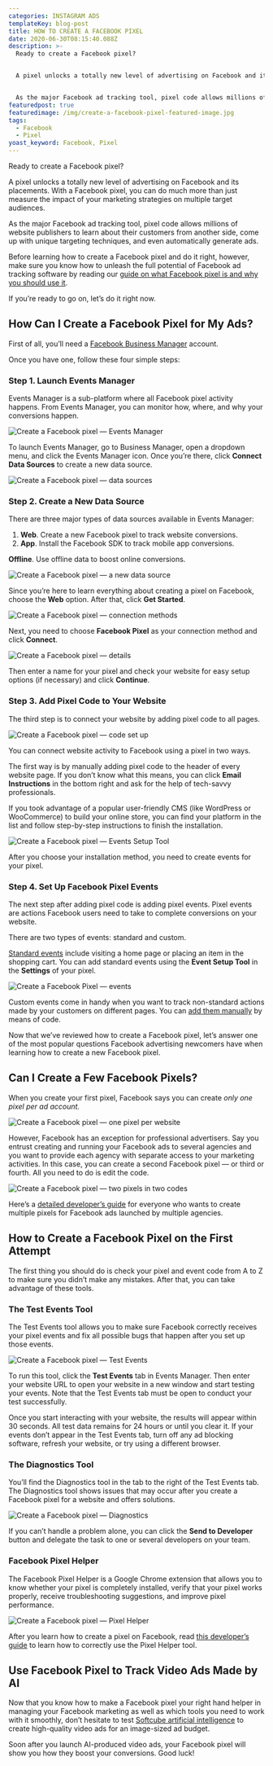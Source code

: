 ```yaml
---
categories: INSTAGRAM ADS
templateKey: blog-post
title: HOW TO CREATE A FACEBOOK PIXEL
date: 2020-06-30T08:15:40.088Z
description: >-
  Ready to create a Facebook pixel?


  A pixel unlocks a totally new level of advertising on Facebook and its placements. With a Facebook pixel, you can do much more than just measure the impact of your marketing strategies on multiple target audiences.


  As the major Facebook ad tracking tool, pixel code allows millions of website publishers to learn about their customers from another side, come up with unique targeting techniques, and even automatically generate ads.
featuredpost: true
featuredimage: /img/create-a-facebook-pixel-featured-image.jpg
tags:
  - Facebook
  - Pixel
yoast_keyword: Facebook, Pixel
---
```

<!--StartFragment-->

Ready to create a Facebook pixel?

A pixel unlocks a totally new level of advertising on Facebook and its placements. With a Facebook pixel, you can do much more than just measure the impact of your marketing strategies on multiple target audiences.

As the major Facebook ad tracking tool, pixel code allows millions of website publishers to learn about their customers from another side, come up with unique targeting techniques, and even automatically generate ads.

Before learning how to create a Facebook pixel and do it right, however, make sure you know how to unleash the full potential of Facebook ad tracking software by reading our [guide on what Facebook pixel is and why you should use it](https://softcube.com/what-is-facebook-pixel-and-why-use-it/).

If you’re ready to go on, let’s do it right now.

## How Can I Create a Facebook Pixel for My Ads?

First of all, you’ll need a [Facebook Business Manager](https://softcube.com/how-to-use-facebook-business-manager/) account.

Once you have one, follow these four simple steps:

### Step 1. Launch Events Manager

Events Manager is a sub-platform where all Facebook pixel activity happens. From Events Manager, you can monitor how, where, and why your conversions happen.

![Create a Facebook pixel — Events Manager](https://softcube.com/wp-content/uploads/2020/06/create-a-facebook-pixel-events-manager.jpg)

To launch Events Manager, go to Business Manager, open a dropdown menu, and click the Events Manager icon. Once you’re there, click **Connect Data Sources** to create a new data source.

![Create a Facebook pixel — data sources](https://softcube.com/wp-content/uploads/2020/06/create-a-facebook-pixel-data-sources.jpg)

### Step 2. Create a New Data Source

There are three major types of data sources available in Events Manager:

1. **Web**. Create a new Facebook pixel to track website conversions.
2. **App**. Install the Facebook SDK to track mobile app conversions.

**Offline**. Use offline data to boost online conversions.

![Create a Facebook pixel  — a new data source](https://softcube.com/wp-content/uploads/2020/06/create-a-facebook-pixel-new-data-source.jpg)

Since you’re here to learn everything about creating a pixel on Facebook, choose the **Web** option. After that, click **Get Started**.

![Create a Facebook pixel — connection methods](https://softcube.com/wp-content/uploads/2020/06/create-a-facebook-pixel-connection-method.jpg)

Next, you need to choose **Facebook Pixel** as your connection method and click **Connect**.

![Create a Facebook pixel — details](https://softcube.com/wp-content/uploads/2020/06/create-a-facebook-pixel-details.jpg)

Then enter a name for your pixel and check your website for easy setup options (if necessary) and click **Continue**.

### Step 3. Add Pixel Code to Your Website

The third step is to connect your website by adding pixel code to all pages.

![Create a Facebook pixel — code set up](https://softcube.com/wp-content/uploads/2020/06/create-a-facebook-pixel-code-installation.jpg)

You can connect website activity to Facebook using a pixel in two ways.

The first way is by manually adding pixel code to the header of every website page. If you don’t know what this means, you can click **Email Instructions** in the bottom right and ask for the help of tech-savvy professionals.

If you took advantage of a popular user-friendly CMS (like WordPress or WooCommerce) to build your online store, you can find your platform in the list and follow step-by-step instructions to finish the installation.

![Create a Facebook pixel — Events Setup Tool](https://softcube.com/wp-content/uploads/2020/06/create-a-facebook-pixel-events-setup-tool.jpg)

After you choose your installation method, you need to create events for your pixel.

### Step 4. Set Up Facebook Pixel Events

The next step after adding pixel code is adding pixel events. Pixel events are actions Facebook users need to take to complete conversions on your website.

There are two types of events: standard and custom.

[Standard events](https://developers.facebook.com/docs/facebook-pixel/reference) include visiting a home page or placing an item in the shopping cart. You can add standard events using the **Event Setup Tool** in the **Settings** of your pixel.

![Create a Facebook Pixel — events](https://softcube.com/wp-content/uploads/2020/06/create-a-facebook-pixel-events.jpg)

Custom events come in handy when you want to track non-standard actions made by your customers on different pages. You can [add them manually](https://developers.facebook.com/docs/facebook-pixel/implementation/conversion-tracking#custom-events) by means of code.

Now that we’ve reviewed how to create a Facebook pixel, let’s answer one of the most popular questions Facebook advertising newcomers have when learning how to create a new Facebook pixel.

## Can I Create a Few Facebook Pixels?

When you create your first pixel, Facebook says you can create *only one pixel per ad account.*

![Create a Facebook pixel — one pixel per website](https://softcube.com/wp-content/uploads/2020/06/create-a-facebook-pixel-one-pixel.jpg)

However, Facebook has an exception for professional advertisers. Say you entrust creating and running your Facebook ads to several agencies and you want to provide each agency with separate access to your marketing activities. In this case, you can create a second Facebook pixel — or third or fourth. All you need to do is edit the code.

![Create a Facebook pixel — two pixels in two codes](https://softcube.com/wp-content/uploads/2020/06/create-a-facebook-pixel-two-pixels-code-1024x620.jpg)

Here’s a [detailed developer’s guide](https://developers.facebook.com/docs/facebook-pixel/implementation/accurate_event_tracking) for everyone who wants to create multiple pixels for Facebook ads launched by multiple agencies.

## How to Create a Facebook Pixel on the First Attempt

The first thing you should do is check your pixel and event code from A to Z to make sure you didn’t make any mistakes. After that, you can take advantage of these tools.

### The Test Events Tool

The Test Events tool allows you to make sure Facebook correctly receives your pixel events and fix all possible bugs that happen after you set up those events.

![Create a Facebook pixel — Test Events](https://softcube.com/wp-content/uploads/2020/06/create-a-facebook-pixel-test-events-1024x565.jpg)

To run this tool, click the **Test Events** tab in Events Manager. Then enter your website URL to open your website in a new window and start testing your events. Note that the Test Events tab must be open to conduct your test successfully.

Once you start interacting with your website, the results will appear within 30 seconds. All test data remains for 24 hours or until you clear it. If your events don’t appear in the Test Events tab, turn off any ad blocking software, refresh your website, or try using a different browser.

### The Diagnostics Tool

You’ll find the Diagnostics tool in the tab to the right of the Test Events tab.\
The Diagnostics tool shows issues that may occur after you create a Facebook pixel for a website and offers solutions.

![Create a Facebook pixel — Diagnostics](https://softcube.com/wp-content/uploads/2020/06/create-a-facebook-pixel-diagnostics-1024x565.jpg)

If you can’t handle a problem alone, you can click the **Send to Developer** button and delegate the task to one or several developers on your team.

### Facebook Pixel Helper

The Facebook Pixel Helper is a Google Chrome extension that allows you to know whether your pixel is completely installed, verify that your pixel works properly, receive troubleshooting suggestions, and improve pixel performance.

![Create a Facebook pixel — Pixel Helper](https://softcube.com/wp-content/uploads/2020/06/create-a-facebook-pixel-pixel-helper.jpg)

After you learn how to create a pixel on Facebook, read [this developer’s guide](https://developers.facebook.com/docs/facebook-pixel/support/pixel-helper) to learn how to correctly use the Pixel Helper tool.

## Use Facebook Pixel to Track Video Ads Made by AI

Now that you know how to make a Facebook pixel your right hand helper in managing your Facebook marketing as well as which tools you need to work with it smoothly, don’t hesitate to test [Softcube artificial intelligence](http://softcube.com/) to create high-quality video ads for an image-sized ad budget.

[](https://video.softcube.com/media/5abaef956b187ea16c0387cefdb19eb4.mp4)

Soon after you launch AI-produced video ads, your Facebook pixel will show you how they boost your conversions. Good luck!
